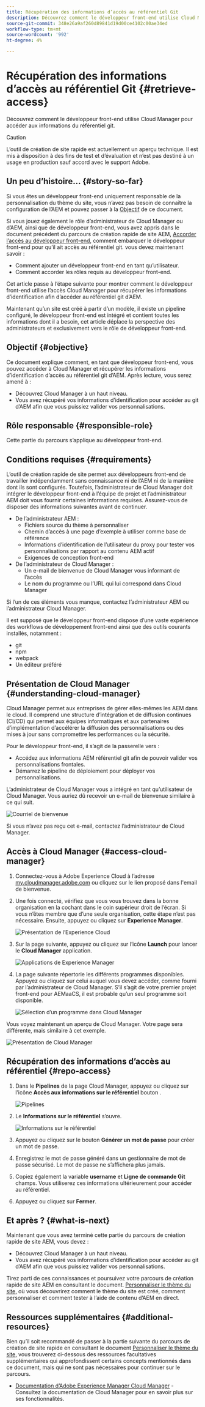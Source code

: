 ```yaml
---
title: Récupération des informations d’accès au référentiel Git
description: Découvrez comment le développeur front-end utilise Cloud Manager pour accéder aux informations du référentiel git.
source-git-commit: 348e26a9af260d89841d19d00ce4102c00ae34ed
workflow-type: tm+mt
source-wordcount: '992'
ht-degree: 4%

---
```



# Récupération des informations d’accès au référentiel Git {#retrieve-access}

Découvrez comment le développeur front-end utilise Cloud Manager pour accéder aux informations du référentiel git.

>[!CAUTION]
>
>L’outil de création de site rapide est actuellement un aperçu technique. Il est mis à disposition à des fins de test et d’évaluation et n’est pas destiné à un usage en production sauf accord avec le support Adobe.

## Un peu d’histoire...  {#story-so-far}

Si vous êtes un développeur front-end uniquement responsable de la personnalisation du thème du site, vous n’avez pas besoin de connaître la configuration de l’AEM et pouvez passer à la [Objectif](#objective) de ce document.

Si vous jouez également le rôle d’administrateur de Cloud Manager ou d’AEM, ainsi que de développeur front-end, vous avez appris dans le document précédent du parcours de création rapide de site AEM, [Accorder l’accès au développeur front-end,](grant-access.md) comment embarquer le développeur front-end pour qu’il ait accès au référentiel git. vous devez maintenant savoir :

* Comment ajouter un développeur front-end en tant qu’utilisateur.
* Comment accorder les rôles requis au développeur front-end.

Cet article passe à l’étape suivante pour montrer comment le développeur front-end utilise l’accès Cloud Manager pour récupérer les informations d’identification afin d’accéder au référentiel git d’AEM.

Maintenant qu’un site est créé à partir d’un modèle, il existe un pipeline configuré, le développeur front-end est intégré et contient toutes les informations dont il a besoin, cet article déplace la perspective des administrateurs et exclusivement vers le rôle de développeur front-end.

## Objectif {#objective}

Ce document explique comment, en tant que développeur front-end, vous pouvez accéder à Cloud Manager et récupérer les informations d’identification d’accès au référentiel git d’AEM. Après lecture, vous serez amené à :

* Découvrez Cloud Manager à un haut niveau.
* Vous avez récupéré vos informations d’identification pour accéder au git d’AEM afin que vous puissiez valider vos personnalisations.

## Rôle responsable {#responsible-role}

Cette partie du parcours s’applique au développeur front-end.

## Conditions requises {#requirements}

L’outil de création rapide de site permet aux développeurs front-end de travailler indépendamment sans connaissance ni de l’AEM ni de la manière dont ils sont configurés. Toutefois, l’administrateur de Cloud Manager doit intégrer le développeur front-end à l’équipe de projet et l’administrateur AEM doit vous fournir certaines informations requises. Assurez-vous de disposer des informations suivantes avant de continuer.

* De l’administrateur AEM :
   * Fichiers source du thème à personnaliser
   * Chemin d’accès à une page d’exemple à utiliser comme base de référence
   * Informations d’identification de l’utilisateur du proxy pour tester vos personnalisations par rapport au contenu AEM actif
   * Exigences de conception front-end
* De l’administrateur de Cloud Manager :
   * Un e-mail de bienvenue de Cloud Manager vous informant de l’accès
   * Le nom du programme ou l’URL qui lui correspond dans Cloud Manager

Si l’un de ces éléments vous manque, contactez l’administrateur AEM ou l’administrateur Cloud Manager.

Il est supposé que le développeur front-end dispose d’une vaste expérience des workflows de développement front-end ainsi que des outils courants installés, notamment :

* git
* npm
* webpack
* Un éditeur préféré

## Présentation de Cloud Manager {#understanding-cloud-manager}

Cloud Manager permet aux entreprises de gérer elles-mêmes les AEM dans le cloud. Il comprend une structure d’intégration et de diffusion continues (CI/CD) qui permet aux équipes informatiques et aux partenaires d’implémentation d’accélérer la diffusion des personnalisations ou des mises à jour sans compromettre les performances ou la sécurité.

Pour le développeur front-end, il s’agit de la passerelle vers :

* Accédez aux informations AEM référentiel git afin de pouvoir valider vos personnalisations frontales.
* Démarrez le pipeline de déploiement pour déployer vos personnalisations.

L’administrateur de Cloud Manager vous a intégré en tant qu’utilisateur de Cloud Manager. Vous auriez dû recevoir un e-mail de bienvenue similaire à ce qui suit.

![Courriel de bienvenue](assets/welcome-email.png)

Si vous n’avez pas reçu cet e-mail, contactez l’administrateur de Cloud Manager.

## Accès à Cloud Manager {#access-cloud-manager}

1. Connectez-vous à Adobe Experience Cloud à l’adresse [my.cloudmanager.adobe.com](https://my.cloudmanager.adobe.com/) ou cliquez sur le lien proposé dans l&#39;email de bienvenue.

1. Une fois connecté, vérifiez que vous vous trouvez dans la bonne organisation en la cochant dans le coin supérieur droit de l’écran. Si vous n’êtes membre que d’une seule organisation, cette étape n’est pas nécessaire. Ensuite, appuyez ou cliquez sur **Experience Manager**.

   ![Présentation de l’Experience Cloud](assets/experience-cloud-overview.png)

1. Sur la page suivante, appuyez ou cliquez sur l’icône **Launch** pour lancer le **Cloud Manager** application.

   ![Applications de Experience Manager](assets/experience-manager-apps.png)

1. La page suivante répertorie les différents programmes disponibles. Appuyez ou cliquez sur celui auquel vous devez accéder, comme fourni par l’administrateur de Cloud Manager. S’il s’agit de votre premier projet front-end pour AEMaaCS, il est probable qu’un seul programme soit disponible.

   ![Sélection d’un programme dans Cloud Manager](assets/cloud-manager-select-program.png)

Vous voyez maintenant un aperçu de Cloud Manager. Votre page sera différente, mais similaire à cet exemple.

![Présentation de Cloud Manager](assets/cloud-manager-overview.png)

## Récupération des informations d’accès au référentiel {#repo-access}

1. Dans le **Pipelines** de la page Cloud Manager, appuyez ou cliquez sur l’icône **Accès aux informations sur le référentiel** bouton .

   ![Pipelines](assets/pipelines-repo-info.png)

1. Le **Informations sur le référentiel** s’ouvre.

   ![Informations sur le référentiel](assets/repo-info.png)

1. Appuyez ou cliquez sur le bouton **Générer un mot de passe** pour créer un mot de passe.

1. Enregistrez le mot de passe généré dans un gestionnaire de mot de passe sécurisé. Le mot de passe ne s’affichera plus jamais.

1. Copiez également la variable **username** et **Ligne de commande Git** champs. Vous utiliserez ces informations ultérieurement pour accéder au référentiel.

1. Appuyez ou cliquez sur **Fermer**.

## Et après ? {#what-is-next}

Maintenant que vous avez terminé cette partie du parcours de création rapide de site AEM, vous devez :

* Découvrez Cloud Manager à un haut niveau.
* Vous avez récupéré vos informations d’identification pour accéder au git d’AEM afin que vous puissiez valider vos personnalisations.

Tirez parti de ces connaissances et poursuivez votre parcours de création rapide de site AEM en consultant le document. [Personnaliser le thème du site,](customize-theme.md) où vous découvrirez comment le thème du site est créé, comment personnaliser et comment tester à l’aide de contenu d’AEM en direct.

## Ressources supplémentaires {#additional-resources}

Bien qu’il soit recommandé de passer à la partie suivante du parcours de création de site rapide en consultant le document [Personnaliser le thème du site,](customize-theme.md) vous trouverez ci-dessous des ressources facultatives supplémentaires qui approfondissent certains concepts mentionnés dans ce document, mais qui ne sont pas nécessaires pour continuer sur le parcours.

* [Documentation d’Adobe Experience Manager Cloud Manager](https://experienceleague.adobe.com/docs/experience-manager-cloud-manager/using/introduction-to-cloud-manager.html?lang=fr) - Consultez la documentation de Cloud Manager pour en savoir plus sur ses fonctionnalités.
